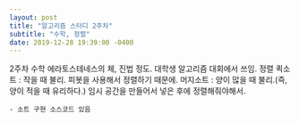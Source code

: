 ```yaml
---
layout: post
title: "알고리즘 스터디 2주차"
subtitle: "수학, 정렬"
date: 2019-12-28 19:39:00 -0400
---
```


  2주차
  수학
에라토스테네스의 체, 진법 정도. 대학생 알고리즘 대회에서 쓰임.
정렬
퀵소트 : 작을 때 불리. 피봇을 사용해서 정렬하기 때문에.
머지소트 : 양이 많을 때 불리.(즉, 양이 적을 때 유리하다.) 임시 공간을 만들어서 넣은 후에 정렬해줘야해서.

	- 소트 구현 소스코드 있음
